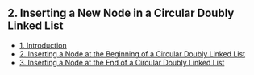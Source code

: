 ## 2. Inserting a New Node in a Circular Doubly Linked List 

- [1. Introduction](1__Introduction/readme.md) 
- [2. Inserting a Node at the Beginning of a Circular Doubly Linked List](2__Inserting_a_Node_at_the_Beginning_of_a_Circular_Doubly_Linked_List/readme.md) 
- [3. Inserting a Node at the End of a Circular Doubly Linked List](3__Inserting_a_Node_at_the_End_of_a_Circular_Doubly_Linked_List/readme.md) 

